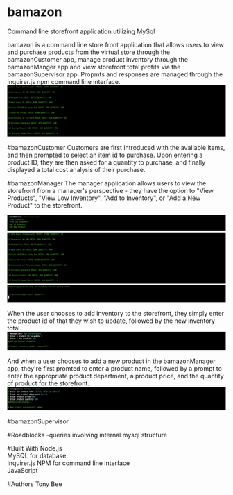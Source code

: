 # bamazon
Command line storefront application utilizing MySql

bamazon is a command line store front application that allows users to view and purchase products from the virtual store through the bamazonCustomer app, manage product inventory through the bamazonManger app and view storefront total profits via the bamazonSupervisor app. Propmts and responses are managed through the inquirer.js npm command line interface.
![All-Products](images/allproducts.png)

#bamazonCustomer
Customers are first introduced with the available items, and then prompted to select an item id to purchase. Upon entering a product ID, they are then asked for a quantity to purchase, and finally displayed a total cost analysis of their purchase.

#bamazonManager
The manager application allows users to view the storefront from a manager's perspective - they have the option to "View Products", "View Low Inventory", "Add to Inventory", or "Add a New Product" to the storefront.

![Low-Inventory](images/manager1.png)
![All-Products](images/allproducts.png)
![Low-Inventory](images/manager2.png)

When the user chooses to add inventory to the storefront, they simply enter the product id of that they wish to update, followed by the new inventory total.
![Low-Inventory](images/addinventory.png)

And when a user chooses to add a new product in the bamazonManager app, they're first promted to enter a product name, followed by a prompt to enter the appropriate product department, a product price, and the quantity of product for the storefront.
![Add-New-Product](images/newproduct.png)

#bamazonSupervisor

#Roadblocks
-queries involving internal mysql structure


#Built With
Node.js <br>
MySQL for database <br>
Inquirer.js NPM for command line interface <br>
JavaScript <br>

#Authors
Tony Bee


